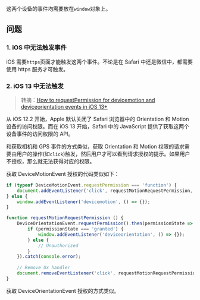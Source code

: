 这两个设备的事件均需要放在`window`对象上。

## 问题

### 1. iOS 中无法触发事件

iOS 需要`https`页面才能触发这两个事件。不论是在 Safari 中还是微信中，都需要使用 https 服务才可触发。

### 2. iOS 13 中无法触发

> 转摘：[How to requestPermission for devicemotion and deviceorientation events in iOS 13+](https://dev.to/li/how-to-requestpermission-for-devicemotion-and-deviceorientation-events-in-ios-13-46g2)

从 iOS 12.2 开始，Apple 默认关闭了 Safari 浏览器中的 Orientation 和 Motion 设备的访问权限。而在 iOS 13 开始，Safari 中的 JavaScript 提供了获取这两个设备事件的访问权限的 API。

和获取相机和 GPS 事件的方式类似，获取 Orientation 和 Motion 权限的请求需要由用户的操作(如`click`)触发，然后用户才可以看到请求授权的提示。如果用户不授权，那么就无法获得对应的权限。

获取 DeviceMotionEvent 授权的代码类似如下：

```JavaScript
if (typeof DeviceMotionEvent.requestPermission === 'function') {
    document.addEventListener('click', requestMotionRequestPermission, false);
} else {
    window.addEventListener('devicemotion', () => {});
}

function requestMotionRequestPermission () {
    DeviceOrientationEvent.requestPermission().then(permissionState => {
        if (permissionState === 'granted') {
            window.addEventListener('deviceorientation', () => {});
        } else {
            // Unauthorized
        }
    }).catch(console.error);
    
    // Remove Ux handler
    document.removeEventListener('click', requestMotionRequestPermission, false);
}
```

获取 DeviceOrientationEvent 授权的方式类似。

